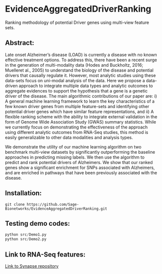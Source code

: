 # EvidenceAggregatedDriverRanking
Ranking methodology of potential Driver genes using multi-view feature sets. 

## Abstract: 

Late onset Alzheimer’s disease (LOAD) is currently a disease with no known effective treatment options. To address this, there have been a recent surge in the generation of multi-modality data (Hodes and Buckholtz, 2016; Muelleret al., 2005) to understand the biology of the disease and potential drivers that causally regulate it. However, most analytic studies using these data-sets focus on uni-modal analysis of the data. Here we propose a data-driven approach to integrate multiple data types and analytic outcomes to aggregate evidences to support the hypothesis that a gene is a genetic driver of the disease. The main algorithmic contributions of our paper are: i) A general machine learning framework to learn the key characteristics of a few known driver genes from multiple feature-sets and identifying other potential driver genes which have similar feature representations, and ii) A flexible ranking scheme with the ability to integrate external validation in the form of Genome Wide Association Study (GWAS) summary statistics. 
While we currently focus on demonstrating the effectiveness of the approach using different analytic outcomes from RNA-Seq studies, this method is easily generalizable to other data modalities and analysis types. 

We demonstrate the utility of our machine learning algorithm on two benchmark multi-view datasets by significantly outperforming the baseline approaches in predicting missing labels. We then use the algorithm to predict and rank potential drivers of Alzheimers. We show that our ranked genes show a significant enrichment for SNPs associated with Alzheimers, and are enriched in pathways that have been previously associated with the disease.

## Installation: 

```
git clone https://github.com/Sage-Bionetworks/EvidenceAggregatedDriverRanking.git
```

## Testing demo codes:
```Python
python src/Demo1.py
python src/Demo2.py
```

## Link to RNA-Seq features:
[Link to Synapse repository](https://www.synapse.org/#!Synapse:syn18097422/files/)

